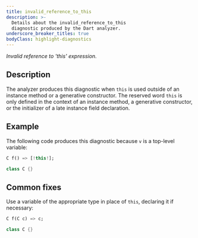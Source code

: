 ```yaml
---
title: invalid_reference_to_this
description: >-
  Details about the invalid_reference_to_this
  diagnostic produced by the Dart analyzer.
underscore_breaker_titles: true
bodyClass: highlight-diagnostics
---
```


_Invalid reference to 'this' expression._

## Description

The analyzer produces this diagnostic when `this` is used outside of an
instance method or a generative constructor. The reserved word `this` is
only defined in the context of an instance method, a generative
constructor, or the initializer of a late instance field declaration.

## Example

The following code produces this diagnostic because `v` is a top-level
variable:

```dart
C f() => [!this!];

class C {}
```

## Common fixes

Use a variable of the appropriate type in place of `this`, declaring it if
necessary:

```dart
C f(C c) => c;

class C {}
```
